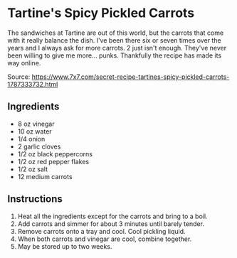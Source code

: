 # Tartine's Spicy Pickled Carrots

The sandwiches at Tartine are out of this world, but the carrots that come with it really balance the dish.  I've been there six or seven times over the years and I always ask for more carrots.  2 just isn't enough.  They've never been willing to give me more... punks.  Thankfully the recipe has made its way online.

Source: https://www.7x7.com/secret-recipe-tartines-spicy-pickled-carrots-1787333732.html

## Ingredients

* 8 oz vinegar
* 10 oz water
* 1/4 onion
* 2 garlic cloves
* 1/2 oz black peppercorns
* 1/2 oz red pepper flakes
* 1/2 oz salt
* 12 medium carrots

## Instructions

1. Heat all the ingredients except for the carrots and bring to a boil.
2. Add carrots and simmer for about 3 minutes until barely tender.
3. Remove carrots onto a tray and cool. Cool pickling liquid.
4. When both carrots and vinegar are cool, combine together.
5. May be stored up to two weeks.
